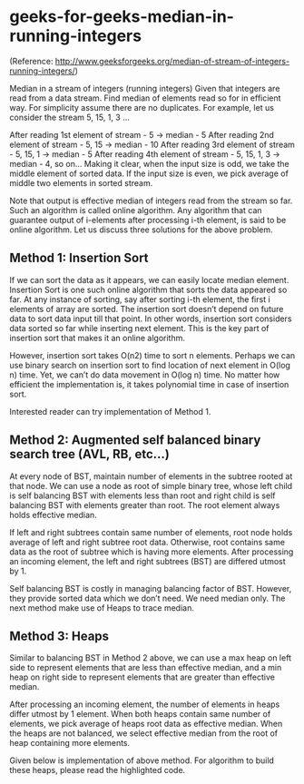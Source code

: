 # geeks-for-geeks-median-in-running-integers
(Reference: http://www.geeksforgeeks.org/median-of-stream-of-integers-running-integers/)

Median in a stream of integers (running integers)
Given that integers are read from a data stream. Find median of elements read so for in efficient way. For simplicity assume there are no duplicates. For example, let us consider the stream 5, 15, 1, 3 …

After reading 1st element of stream - 5 -> median - 5
After reading 2nd element of stream - 5, 15 -> median - 10
After reading 3rd element of stream - 5, 15, 1 -> median - 5
After reading 4th element of stream - 5, 15, 1, 3 -> median - 4, so on...
Making it clear, when the input size is odd, we take the middle element of sorted data. If the input size is even, we pick average of middle two elements in sorted stream.

Note that output is effective median of integers read from the stream so far. Such an algorithm is called online algorithm. Any algorithm that can guarantee output of i-elements after processing i-th element, is said to be online algorithm. Let us discuss three solutions for the above problem.


## Method 1: Insertion Sort

If we can sort the data as it appears, we can easily locate median element. Insertion Sort is one such online algorithm that sorts the data appeared so far. At any instance of sorting, say after sorting i-th element, the first i elements of array are sorted. The insertion sort doesn’t depend on future data to sort data input till that point. In other words, insertion sort considers data sorted so far while inserting next element. This is the key part of insertion sort that makes it an online algorithm.

However, insertion sort takes O(n2) time to sort n elements. Perhaps we can use binary search on insertion sort to find location of next element in O(log n) time. Yet, we can’t do data movement in O(log n) time. No matter how efficient the implementation is, it takes polynomial time in case of insertion sort.

Interested reader can try implementation of Method 1.

## Method 2: Augmented self balanced binary search tree (AVL, RB, etc…)

At every node of BST, maintain number of elements in the subtree rooted at that node. We can use a node as root of simple binary tree, whose left child is self balancing BST with elements less than root and right child is self balancing BST with elements greater than root. The root element always holds effective median.

If left and right subtrees contain same number of elements, root node holds average of left and right subtree root data. Otherwise, root contains same data as the root of subtree which is having more elements. After processing an incoming element, the left and right subtrees (BST) are differed utmost by 1.

Self balancing BST is costly in managing balancing factor of BST. However, they provide sorted data which we don’t need. We need median only. The next method make use of Heaps to trace median.

## Method 3: Heaps

Similar to balancing BST in Method 2 above, we can use a max heap on left side to represent elements that are less than effective median, and a min heap on right side to represent elements that are greater than effective median.

After processing an incoming element, the number of elements in heaps differ utmost by 1 element. When both heaps contain same number of elements, we pick average of heaps root data as effective median. When the heaps are not balanced, we select effective median from the root of heap containing more elements.

Given below is implementation of above method. For algorithm to build these heaps, please read the highlighted code.
